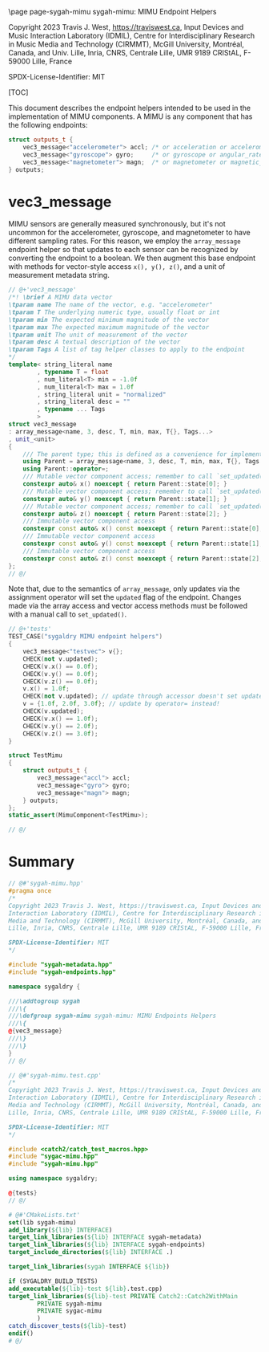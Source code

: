 \page page-sygah-mimu sygah-mimu: MIMU Endpoint Helpers

Copyright 2023 Travis J. West, https://traviswest.ca, Input Devices and Music
Interaction Laboratory (IDMIL), Centre for Interdisciplinary Research in Music
Media and Technology (CIRMMT), McGill University, Montréal, Canada, and Univ.
Lille, Inria, CNRS, Centrale Lille, UMR 9189 CRIStAL, F-59000 Lille, France

SPDX-License-Identifier: MIT

[TOC]

This document describes the endpoint helpers intended to be used in the
implementation of MIMU components. A MIMU is any component that has the
following endpoints:

```cpp
struct outputs_t {
    vec3_message<"accelerometer"> accl; /* or acceleration or accelerometer or accel or a */
    vec3_message<"gyroscope"> gyro;     /* or gyroscope or angular_rate or g */
    vec3_message<"magnetometer"> magn;  /* or magnetometer or magnetic_field or m */
} outputs;
```

# vec3_message

MIMU sensors are generally measured synchronously, but it's not uncommon for
the accelerometer, gyroscope, and magnetometer to have different sampling
rates. For this reason, we employ the `array_message` endpoint helper so that
updates to each sensor can be recognized by converting the endpoint to a
boolean. We then augment this base endpoint with methods for vector-style
access `x(), y(), z()`, and a unit of measurement metadata string.

```cpp
// @+'vec3_message'
/*! \brief A MIMU data vector
\tparam name The name of the vector, e.g. "accelerometer"
\tparam T The underlying numeric type, usually float or int
\tparam min The expected minimum magnitude of the vector
\tparam max The expected maximum magnitude of the vector
\tparam unit The unit of measurement of the vector
\tparam desc A textual description of the vector
\tparam Tags A list of tag helper classes to apply to the endpoint
*/
template< string_literal name
        , typename T = float
        , num_literal<T> min = -1.0f
        , num_literal<T> max = 1.0f
        , string_literal unit = "normalized"
        , string_literal desc = ""
        , typename ... Tags
        >
struct vec3_message
: array_message<name, 3, desc, T, min, max, T{}, Tags...>
, unit_<unit>
{
    /// The parent type; this is defined as a convenience for implementation and shouldn't be treated as part of the public API
    using Parent = array_message<name, 3, desc, T, min, max, T{}, Tags...>;
    using Parent::operator=;
    /// Mutable vector component access; remember to call `set_updated()` if you change the value of the vector.
    constexpr auto& x() noexcept { return Parent::state[0]; }
    /// Mutable vector component access; remember to call `set_updated()` if you change the value of the vector.
    constexpr auto& y() noexcept { return Parent::state[1]; }
    /// Mutable vector component access; remember to call `set_updated()` if you change the value of the vector.
    constexpr auto& z() noexcept { return Parent::state[2]; }
    /// Immutable vector component access
    constexpr const auto& x() const noexcept { return Parent::state[0]; }
    /// Immutable vector component access
    constexpr const auto& y() const noexcept { return Parent::state[1]; }
    /// Immutable vector component access
    constexpr const auto& z() const noexcept { return Parent::state[2]; }
};
// @/
```
Note that, due to the semantics of `array_message`, only updates via the
assignment operator will set the `updated` flag of the endpoint. Changes
made via the array access and vector access methods must be followed with
a manual call to `set_updated()`.

```cpp
// @+'tests'
TEST_CASE("sygaldry MIMU endpoint helpers")
{
    vec3_message<"testvec"> v{};
    CHECK(not v.updated);
    CHECK(v.x() == 0.0f);
    CHECK(v.y() == 0.0f);
    CHECK(v.z() == 0.0f);
    v.x() = 1.0f;
    CHECK(not v.updated); // update through accessor doesn't set updated flag
    v = {1.0f, 2.0f, 3.0f}; // update by operator= instead!
    CHECK(v.updated);
    CHECK(v.x() == 1.0f);
    CHECK(v.y() == 2.0f);
    CHECK(v.z() == 3.0f);
}

struct TestMimu
{
    struct outputs_t {
        vec3_message<"accl"> accl;
        vec3_message<"gyro"> gyro;
        vec3_message<"magn"> magn;
    } outputs;
};
static_assert(MimuComponent<TestMimu>);

// @/
```

# Summary

```cpp
// @#'sygah-mimu.hpp'
#pragma once
/*
Copyright 2023 Travis J. West, https://traviswest.ca, Input Devices and Music
Interaction Laboratory (IDMIL), Centre for Interdisciplinary Research in Music
Media and Technology (CIRMMT), McGill University, Montréal, Canada, and Univ.
Lille, Inria, CNRS, Centrale Lille, UMR 9189 CRIStAL, F-59000 Lille, France

SPDX-License-Identifier: MIT
*/

#include "sygah-metadata.hpp"
#include "sygah-endpoints.hpp"

namespace sygaldry {

///\addtogroup sygah
///\{
///\defgroup sygah-mimu sygah-mimu: MIMU Endpoints Helpers
///\{
@{vec3_message}
///\}
///\}
}
// @/

// @#'sygah-mimu.test.cpp'
/*
Copyright 2023 Travis J. West, https://traviswest.ca, Input Devices and Music
Interaction Laboratory (IDMIL), Centre for Interdisciplinary Research in Music
Media and Technology (CIRMMT), McGill University, Montréal, Canada, and Univ.
Lille, Inria, CNRS, Centrale Lille, UMR 9189 CRIStAL, F-59000 Lille, France

SPDX-License-Identifier: MIT
*/

#include <catch2/catch_test_macros.hpp>
#include "sygac-mimu.hpp"
#include "sygah-mimu.hpp"

using namespace sygaldry;

@{tests}
// @/
```

```cmake
# @#'CMakeLists.txt'
set(lib sygah-mimu)
add_library(${lib} INTERFACE)
target_link_libraries(${lib} INTERFACE sygah-metadata)
target_link_libraries(${lib} INTERFACE sygah-endpoints)
target_include_directories(${lib} INTERFACE .)

target_link_libraries(sygah INTERFACE ${lib})

if (SYGALDRY_BUILD_TESTS)
add_executable(${lib}-test ${lib}.test.cpp)
target_link_libraries(${lib}-test PRIVATE Catch2::Catch2WithMain
        PRIVATE sygah-mimu
        PRIVATE sygac-mimu
        )
catch_discover_tests(${lib}-test)
endif()
# @/
```
